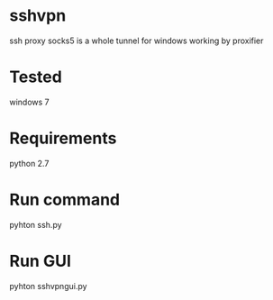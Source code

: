 # sshvpn
ssh proxy socks5 is a whole tunnel for windows working by proxifier 
# Tested
windows 7
# Requirements
python 2.7
# Run command
pyhton ssh.py
# Run GUI
pyhton sshvpngui.py

